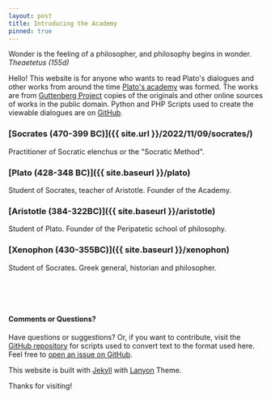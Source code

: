 ```yaml
---
layout: post
title: Introducing the Academy
pinned: true
---
```


<p class="message">Wonder is the feeling of a philosopher, and philosophy begins in wonder. <i>Theaetetus (155d)</i></p>

Hello! This website is for anyone who wants to read Plato's dialogues and other works from around the time [Plato's academy](https://en.wikipedia.org/wiki/Platonic_Academy) was formed. The works are from
[Guttenberg Project](https://www.gutenberg.org/) copies of the originals and other online sources of works in the public domain. Python and PHP Scripts used to create the viewable dialogues are on <a href="https://github.com/insomnicles/academy">GitHub</a>.

### [Socrates (470-399 BC)]({{ site.url }}/2022/11/09/socrates/)

Practitioner of Socratic elenchus or the "Socratic Method".

### [Plato (428-348 BC)]({{ site.baseurl }}/plato)

Student of Socrates, teacher of Aristotle. Founder of the Academy.

### [Aristotle (384-322BC)]({{ site.baseurl }}/aristotle)

Student of Plato. Founder of the Peripatetic school of philosophy.

### [Xenophon (430-355BC)]({{ site.baseurl }}/xenophon)

Student of Socrates. Greek general, historian and philosopher.

<br><br><br>

#### Comments or Questions?

Have questions or suggestions? Or, if you want to contribute, visit the <a href="https://github.com/insomnicles/academy">GitHub repository</a> for scripts used to convert text to the format used here. Feel free to [open an issue on GitHub](https://github.com/insomnicles/academy).

This website is built with [Jekyll](https://jekyllrb.com) with [Lanyon](https://github.com/poole/lanyon) Theme.

Thanks for visiting!
